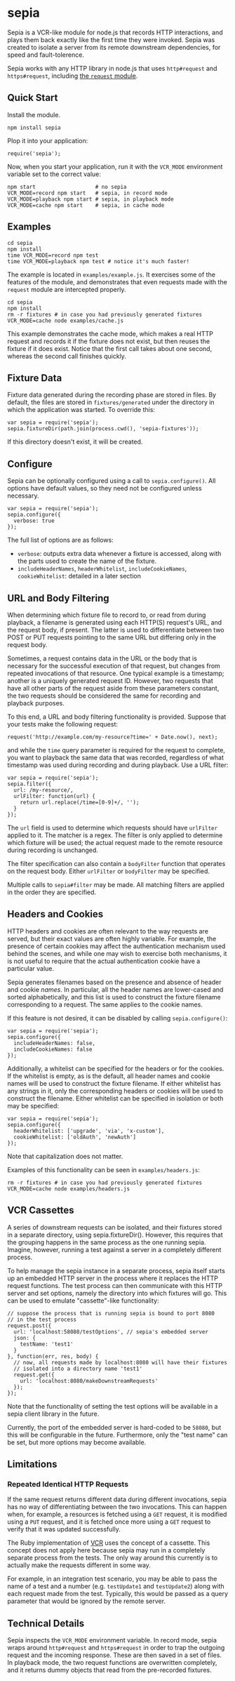 # sepia

Sepia is a VCR-like module for node.js that records HTTP interactions, and
plays them back exactly like the first time they were invoked. Sepia was
created to isolate a server from its remote downstream dependencies, for speed
and fault-tolerence.

Sepia works with any HTTP library in node.js that uses `http#request` and
`https#request`, including [the `request`
module](https://github.com/mikeal/request).

## Quick Start

Install the module.

    npm install sepia

Plop it into your application:

    require('sepia');

Now, when you start your application, run it with the `VCR_MODE` environment
variable set to the correct value:

    npm start                   # no sepia
    VCR_MODE=record npm start   # sepia, in record mode
    VCR_MODE=playback npm start # sepia, in playback mode
    VCR_MODE=cache npm start    # sepia, in cache mode

## Examples

    cd sepia
    npm install
    time VCR_MODE=record npm test
    time VCR_MODE=playback npm test # notice it's much faster!

The example is located in `examples/example.js`. It exercises some of the
features of the module, and demonstrates that even requests made with the
`request` module are intercepted properly.

    cd sepia
    npm install
    rm -r fixtures # in case you had previously generated fixtures
    VCR_MODE=cache node examples/cache.js

This example demonstrates the cache mode, which makes a real HTTP request and
records it if the fixture does not exist, but then reuses the fixture if it
does exist. Notice that the first call takes about one second, whereas the
second call finishes quickly.

## Fixture Data

Fixture data generated during the recording phase are stored in files. By
default, the files are stored in `fixtures/generated` under the directory in
which the application was started. To override this:

    var sepia = require('sepia');
    sepia.fixtureDir(path.join(process.cwd(), 'sepia-fixtures'));

If this directory doesn't exist, it will be created.

## Configure

Sepia can be optionally configured using a call to `sepia.configure()`. All
options have default values, so they need not be configured unless necessary.

    var sepia = require('sepia');
    sepia.configure({
      verbose: true
    });

The full list of options are as follows:

- `verbose`: outputs extra data whenever a fixture is accessed, along with the
  parts used to create the name of the fixture.
- `includeHeaderNames`, `headerWhitelist`, `includeCookieNames`,
  `cookieWhitelist`: detailed in a later section

## URL and Body Filtering

When determining which fixture file to record to, or read from during
playback, a filename is generated using each HTTP(S) request's URL, and the
request body, if present. The latter is used to differentiate between two POST
or PUT requests pointing to the same URL but differing only in the request
body.

Sometimes, a request contains data in the URL or the body that is necessary for
the successful execution of that request, but changes from repeated invocations
of that resource. One typical example is a timestamp; another is a uniquely
generated request ID. However, two requests that have all other parts of the
request aside from these parameters constant, the two requests should be
considered the same for recording and playback purposes.

To this end, a URL and body filtering functionality is provided. Suppose that
your tests make the following request:

    request('http://example.com/my-resource?time=' + Date.now(), next);

and while the `time` query parameter is required for the request to complete,
you want to playback the same data that was recorded, regardless of what
timestamp was used during recording and during playback. Use a URL filter:

    var sepia = require('sepia');
    sepia.filter({
      url: /my-resource/,
      urlFilter: function(url) {
        return url.replace(/time=[0-9]+/, '');
      }
    });

The `url` field is used to determine which requests should have `urlFilter`
applied to it. The matcher is a regex. The filter is only applied to determine
which fixture will be used; the actual request made to the remote resource
during recording is unchanged.

The filter specification can also contain a `bodyFilter` function that operates
on the request body. Either `urlFilter` or `bodyFilter` may be specified.

Multiple calls to `sepia#filter` may be made. All matching filters are applied
in the order they are specified.

## Headers and Cookies

HTTP headers and cookies are often relevant to the way requests are served, but
their exact values are often highly variable. For example, the presence of
certain cookies may affect the authentication mechanism used behind the scenes,
and while one may wish to exercise both mechanisms, it is not useful to require
that the actual authentication cookie have a particular value.

Sepia generates filenames based on the presence and absence of header and
cookie _names_. In particular, all the header names are lower-cased and sorted
alphabetically, and this list is used to construct the fixture filename
corresponding to a request. The same applies to the cookie names.

If this feature is not desired, it can be disabled by calling
`sepia.configure()`:

    var sepia = require('sepia');
    sepia.configure({
      includeHeaderNames: false,
      includeCookieNames: false
    });

Additionally, a whitelist can be specified for the headers or for the cookies.
If the whitelist is empty, as is the default, all header names and cookie names
will be used to construct the fixture filename. If either whitelist has any
strings in it, only the corresponding headers or cookies will be used to
construct the filename. Either whitelist can be specified in isolation or both
may be specified:


    var sepia = require('sepia');
    sepia.configure({
      headerWhitelist: ['upgrade', 'via', 'x-custom'],
      cookieWhitelist: ['oldAuth', 'newAuth']
    });

Note that capitalization does not matter.

Examples of this functionality can be seen in `examples/headers.js`:

    rm -r fixtures # in case you had previously generated fixtures
    VCR_MODE=cache node examples/headers.js

## VCR Cassettes

A series of downstream requests can be isolated, and their fixtures stored in a
separate directory, using sepia.fixtureDir(). However, this requires that the
grouping happens in the same process as the one running sepia. Imagine,
however, running a test against a server in a completely different process.

To help manage the sepia instance in a separate process, sepia itself starts up
an embedded HTTP server in the process where it replaces the HTTP request
functions. The test process can then communicate with this HTTP server and set
options, namely the directory into which fixtures will go. This can be used to
emulate "cassette"-like functionality:

    // suppose the process that is running sepia is bound to port 8080
    // in the test process
    request.post({
      url: 'localhost:58080/testOptions', // sepia's embedded server
      json: {
        testName: 'test1'
      }
    }, function(err, res, body) {
      // now, all requests made by localhost:8080 will have their fixtures
      // isolated into a directory name 'test1'
      request.get({
        url: 'localhost:8080/makeDownstreamRequests'
      });
    });

Note that the functionality of setting the test options will be available in a
sepia client library in the future.

Currently, the port of the embedded server is hard-coded to be `58080`, but
this will be configurable in the future. Furthermore, only the "test name" can
be set, but more options may become available.

## Limitations

### Repeated Identical HTTP Requests

If the same request returns different data during different invocations, sepia
has no way of differentiating between the two invocations. This can happen
when, for example, a resources is fetched using a `GET` request, it is
modified using a `PUT` request, and it is fetched once more using a `GET`
request to verify that it was updated successfully.

The Ruby implementation of [VCR](https://github.com/vcr/vcr) uses the concept
of a cassette. This concept does not apply here because sepia may run in a
completely separate process from the tests. The only way around this currently
is to actually make the requests different in some way.

For example, in an integration test scenario, you may be able to pass the name
of a test and a number (e.g. `testUpdate1` and `testUpdate2`) along with each
request made from the test. Typically, this would be passed as a query
parameter that would be ignored by the remote server.

## Technical Details

Sepia inspects the `VCR_MODE` environment variable. In record mode, sepia wraps
around `http#request` and `https#request` in order to trap the outgoing request
and the incoming response. These are then saved in a set of files. In playback
mode, the two request functions are overwritten completely, and it returns
dummy objects that read from the pre-recorded fixtures.

